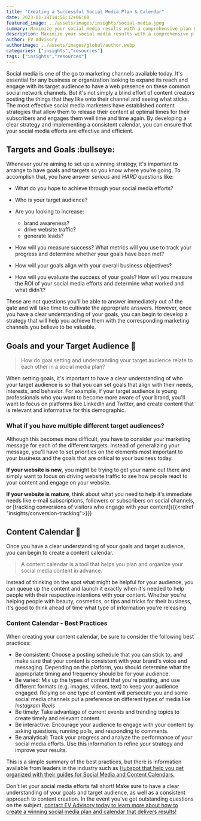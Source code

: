```yaml
---
title: "Creating a Successful Social Media Plan & Calendar"
date: 2023-01-18T14:51:12+06:00
featured_image: ../assets/images/insights/social-media.jpeg
summary: Maximize your social media results with a comprehensive plan & calendar. Tips on audience, goals, content, and analysis to increase visibility & reach.
description: Maximize your social media results with a comprehensive plan & calendar. Tips on audience, goals, content, and analysis to increase visibility & reach.  
author: EV Advisory
authorimage: ../assets/images/global/author.webp
categories: ["insights","resources"]  
tags: ["insights","resources"]  
---
```


Social media is one of the go to marketing channels available today. It's essential for any business or organization looking to expand its reach and engage with its target audience to have a web presence on these common social network channels. But it's not simply a blind effort of content creators posting the things that they like onto their channel and seeing what sticks. The most effective social media marketers have established content strategies that allow them to release their content at optimal times for their subscribers and engages them well time and time again. By developing a clear strategy and implementing a consistent calendar, you can ensure that your social media efforts are effective and efficient.


##  Targets and Goals :bullseye:   
Whenever you're aiming to set up a winning strategy, it's important to arrange to have goals and targets so you know where you're going. To accomplish that, you have answer *serious* and *HARD* questions like:  
- What do you hope to achieve through your social media efforts?   
- Who is your target audience?   
- Are you looking to increase:  
    - brand awareness?  
    - drive website traffic?   
    - generate leads?   

- How will you measure success? What metrics will you use to track your progress and determine whether your goals have been met?      
- How will your goals align with your overall business objectives?   
- How will you evaluate the success of your goals? How will you measure the ROI of your social media efforts and determine what worked and what didn't?  

These are not questions you'll be able to answer immediately out of the gate and will take time to cultivate the appropriate answers. However, once you have a clear understanding of your goals, you can begin to develop a strategy that will help you achieve them with the corresponding marketing channels you believe to be valuable.  

## Goals and your Target Audience :busts_in_silhouette:   

> How do goal setting and understanding your target audience relate to each other in a social media plan?  

When setting goals, it's important to have a clear understanding of who your target audience is so that you can set goals that align with their needs, interests, and behavior.  For example, if your target audience is young professionals who you want to become more aware of your brand, you'll want to focus on platforms like LinkedIn and Twitter, and create content that is relevant and informative for this demographic.  

### What if you have multiple different target audiences?  

Although this becomes more difficult, you have to consider your marketing message for each of the different targets. Instead of generalizing your message, you'll have to set priorities on the elements most important to your business and the goals that are critical to your business today.  

**If your website is new**, you might be trying to get your name out there and simply want to focus on driving website traffic to see how people react to your content and engage on your website.  

**If your website is mature**, think about what you need to help it's immediate needs like e-mail subscriptions, followers or subscribers on social channels, or [tracking conversions of visitors who engage with your content]({{<relref "insights/conversion-tracking">}})  

## Content Calendar :calendar:   

Once you have a clear understanding of your goals and target audience, you can begin to create a content calendar.  
> A content calendar is a tool that helps you plan and organize your social media content in advance.   

Instead of thinking on the spot what might be helpful for your audience, you can queue up the content and launch it exactly when it's needed to help people with their respective intentions with your content. Whether you're helping people with beauty, cosmetics, or tips and tricks for their business, it's good to think ahead of time what type of information you're releasing.   

### Content Calendar - Best Practices  

When creating your content calendar, be sure to consider the following best practices:  

- Be consistent: Choose a posting schedule that you can stick to, and make sure that your content is consistent with your brand's voice and messaging. Depending on the platform, you should determine what the appropriate timing and frequency should be for your audience.     
- Be varied: Mix up the types of content that you're posting, and use different formats (e.g. images, videos, text) to keep your audience engaged. Relying on one type of content will persecute you and some social media channels put a preference on different types of media like *Instagram Reels*     
- Be timely: Take advantage of current events and trending topics to create timely and relevant content.
- Be interactive: Encourage your audience to engage with your content by asking questions, running polls, and responding to comments.  
- Be analytical: Track your progress and analyze the performance of your social media efforts. Use this information to refine your strategy and improve your results.  

This is a simple summary of the best practices, but there is information available from leaders in the industry such as [Hubspot that help you get organized with their guides for Social Media and Content Calendars.](https://offers.hubspot.com/social-media-content-calendar)   

Don't let your social media efforts fall short! Make sure to have a clear understanding of your goals and target audience, as well as a consistent approach to content creation. In the event you've got outstanding questions on the subject, [contact EV Advisory today to learn more about how to create a winning social media plan and calendar that delivers results!](/contact)  
